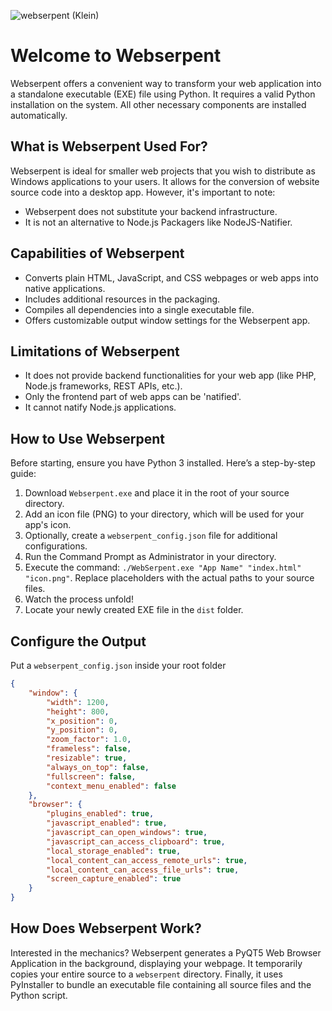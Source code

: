 ![webserpent (Klein)](https://github.com/THEBROTHERHD/webserpent/assets/96993697/2dff13dd-d22d-4f54-859f-e934aaa33b8f)

# Welcome to Webserpent
Webserpent offers a convenient way to transform your web application into a standalone executable (EXE) file using Python. It requires a valid Python installation on the system. All other necessary components are installed automatically.

## What is Webserpent Used For?
Webserpent is ideal for smaller web projects that you wish to distribute as Windows applications to your users. It allows for the conversion of website source code into a desktop app. However, it's important to note:
- Webserpent does not substitute your backend infrastructure.
- It is not an alternative to Node.js Packagers like NodeJS-Natifier.

## Capabilities of Webserpent
- Converts plain HTML, JavaScript, and CSS webpages or web apps into native applications.
- Includes additional resources in the packaging.
- Compiles all dependencies into a single executable file.
- Offers customizable output window settings for the Webserpent app.

## Limitations of Webserpent
- It does not provide backend functionalities for your web app (like PHP, Node.js frameworks, REST APIs, etc.).
- Only the frontend part of web apps can be 'natified'.
- It cannot natify Node.js applications.

## How to Use Webserpent
Before starting, ensure you have Python 3 installed. Here’s a step-by-step guide:
1. Download `Webserpent.exe` and place it in the root of your source directory.
2. Add an icon file (PNG) to your directory, which will be used for your app's icon.
3. Optionally, create a `webserpent_config.json` file for additional configurations.
4. Run the Command Prompt as Administrator in your directory.
5. Execute the command: `./WebSerpent.exe "App Name" "index.html" "icon.png"`. Replace placeholders with the actual paths to your source files.
6. Watch the process unfold!
7. Locate your newly created EXE file in the `dist` folder.

## Configure the Output
Put a `webserpent_config.json` inside your root folder
```json
{
    "window": {
        "width": 1200,
        "height": 800,
        "x_position": 0,
        "y_position": 0,
        "zoom_factor": 1.0,
        "frameless": false,
        "resizable": true,
        "always_on_top": false,
        "fullscreen": false,
        "context_menu_enabled": false
    },
    "browser": {
        "plugins_enabled": true,
        "javascript_enabled": true,
        "javascript_can_open_windows": true,
        "javascript_can_access_clipboard": true,
        "local_storage_enabled": true,
        "local_content_can_access_remote_urls": true,
        "local_content_can_access_file_urls": true,
        "screen_capture_enabled": true
    }
}
```

## How Does Webserpent Work?
Interested in the mechanics? Webserpent generates a PyQT5 Web Browser Application in the background, displaying your webpage. It temporarily copies your entire source to a `webserpent` directory. Finally, it uses PyInstaller to bundle an executable file containing all source files and the Python script.
